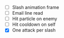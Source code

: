 - [ ] Slash animation frame
- [ ] Email line read
- [ ] Hit particle on enemy
- [ ] Hit cooldown on self
- [x] One attack per slash
